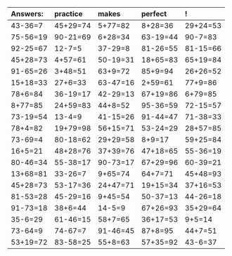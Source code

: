 | Answers: | practice | makes | perfect | ! |
| :--- | :--- | :--- | :--- | :--- |
| 43-36=7 | 45+29=74 | 5+77=82 | 8+28=36 | 29+24=53 | 
| 75-56=19 | 90-21=69 | 6+28=34 | 63-19=44 | 90-7=83 | 
| 92-25=67 | 12-7=5 | 37-29=8 | 81-26=55 | 81-15=66 | 
| 45+28=73 | 4+57=61 | 50-19=31 | 18+65=83 | 65+19=84 | 
| 91-65=26 | 3+48=51 | 63+9=72 | 85+9=94 | 26+26=52 | 
| 15+18=33 | 27+6=33 | 63-47=16 | 2+59=61 | 77+9=86 | 
| 78+6=84 | 36-19=17 | 42-29=13 | 67+19=86 | 6+79=85 | 
| 8+77=85 | 24+59=83 | 44+8=52 | 95-36=59 | 72-15=57 | 
| 73-19=54 | 13-4=9 | 41-15=26 | 91-44=47 | 71-38=33 | 
| 78+4=82 | 19+79=98 | 56+15=71 | 53-24=29 | 28+57=85 | 
| 73-69=4 | 80-18=62 | 29+29=58 | 8+9=17 | 59+25=84 | 
| 16+5=21 | 48+28=76 | 37+39=76 | 47+18=65 | 55-36=19 | 
| 80-46=34 | 55-38=17 | 90-73=17 | 67+29=96 | 60-39=21 | 
| 13+68=81 | 33-26=7 | 9+65=74 | 64+7=71 | 45+48=93 | 
| 45+28=73 | 53-17=36 | 24+47=71 | 19+15=34 | 37+16=53 | 
| 81-53=28 | 45-29=16 | 9+45=54 | 50-37=13 | 44-26=18 | 
| 91-73=18 | 38+6=44 | 14-5=9 | 67+26=93 | 35+29=64 | 
| 35-6=29 | 61-46=15 | 58+7=65 | 36+17=53 | 9+5=14 | 
| 73-64=9 | 74-67=7 | 91-46=45 | 87+8=95 | 44+7=51 | 
| 53+19=72 | 83-58=25 | 55+8=63 | 57+35=92 | 43-6=37 | 
